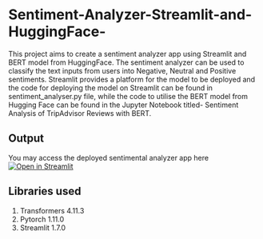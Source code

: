 # Sentiment-Analyzer-Streamlit-and-HuggingFace-

This project aims to create a sentiment analyzer app using Streamlit and BERT model from HuggingFace. 
The sentiment analyzer can be used to classify the text inputs from users into Negative, Neutral and Positive sentiments. 
Streamlit provides a platform for the model to be deployed and the code for deploying the model on Streamlit can be found in sentiment_analyser.py file, while the code to utilise the BERT model from Hugging Face can be found in the Jupyter Notebook titled- Sentiment Analysis of TripAdvisor Reviews with BERT. 

## Output

You may access the deployed sentimental analyzer app here [![Open in Streamlit](https://static.streamlit.io/badges/streamlit_badge_black_white.svg)](https://share.streamlit.io/SiewPingYeo/Sentiment-Analyzer-Streamlit-and-HuggingFace/yourApp/)

## Libraries used 
1. Transformers 4.11.3
2. Pytorch 1.11.0
3. Streamlit 1.7.0
